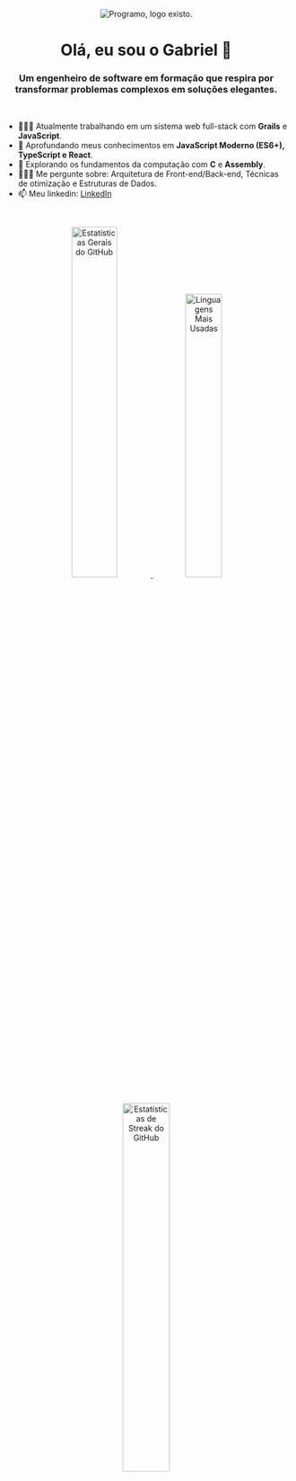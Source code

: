 <!-- 1. O BANNER -->
<p align="center">
  <img src="https://media.licdn.com/dms/image/v2/D4E16AQFPHvahtrgYnw/profile-displaybackgroundimage-shrink_350_1400/B4EZhtfpd1HIAk-/0/1754183670508?e=1757548800&v=beta&t=h3EmRDQCv7CAStt7_LZDx-1178rAQRPQv86_Zz3L12w" alt="Programo, logo existo."/>
</p>

<!-- 2. A APRESENTAÇÃO -->
<h1 align="center">Olá, eu sou o Gabriel 👋</h1>
<h3 align="center">Um engenheiro de software em formação que respira por transformar problemas complexos em soluções elegantes.</h3>
<br>

<!-- 3. SOBRE MIM -->
- 👨🏻‍🔧 Atualmente trabalhando em um sistema web full-stack com **Grails** e **JavaScript**.
- 🌱 Aprofundando meus conhecimentos em **JavaScript Moderno (ES6+), TypeScript e React**.
- 🤔 Explorando os fundamentos da computação com **C** e **Assembly**.
- 🧑🏻‍💻 Me pergunte sobre: Arquitetura de Front-end/Back-end, Técnicas de otimização e Estruturas de Dados.
- 📫 Meu linkedin: [LinkedIn](https://www.linkedin.com/in/gabriel-trist%C3%A3o-46254434b/)

<br>

<!-- 4. STATS (Opcional, mas legal) -->
<p align="center">
  <!-- Card 1: Stats Gerais -->
  <a href="https://github.com/bieltris">
    <img 
      width="40%" 
      src="https://github-readme-stats.vercel.app/api?username=bieltris&theme=highcontrast&show_icons=true&count_private=true" 
      alt="Estatísticas Gerais do GitHub"
    />
  </a>
  
  <!-- Card 2: Linguagens Mais Usadas -->
  <a href="https://github.com/bieltris">
    <img 
      width="36%" 
      src="https://github-readme-stats.vercel.app/api/top-langs/?username=bieltris&theme=highcontrast&layout=compact&langs_count=7" 
      alt="Linguagens Mais Usadas"
    />
  </a>
  
  <!-- Card 3: Streak (Sequência de Contribuições) - URL CORRIGIDA -->
  <a href="https://github.com/bieltris">
    <img 
      width="41%" 
      src="https://streak-stats.demolab.com/?user=bieltris&theme=highcontrast" 
      alt="Estatísticas de Streak do GitHub"
    />
  </a>
</p>
